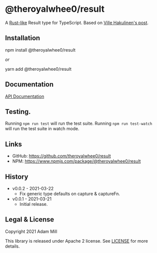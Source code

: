 # @theroyalwhee0/result
A [Rust-like](https://doc.rust-lang.org/std/result/) Result type for TypeScript. Based on [Ville Hakulinen's post](https://dev.to/duunitori/mimicing-rust-s-result-type-in-typescript-3pn1).


## Installation
npm install @theroyalwhee0/result

*or*

yarn add @theroyalwhee0/result


## Documentation
[API Documentation](https://theroyalwhee0.github.io/result/)


## Testing.
Running ```npm run test``` will run the test suite. Running ```npm run test-watch``` will run the test suite in watch mode.


## Links
- GitHub: https://github.com/theroyalwhee0/result
- NPM: https://www.npmjs.com/package/@theroyalwhee0/result


## History
- v0.0.2 - 2021-03-22
  - Fix generic type defaults on capture & captureFn.
- v0.0.1 - 2021-03-21
  - Initial release.


## Legal & License
Copyright 2021 Adam Mill

This library is released under Apache 2 license. See [LICENSE](https://github.com/theroyalwhee0/result/blob/master/LICENSE) for more details.

